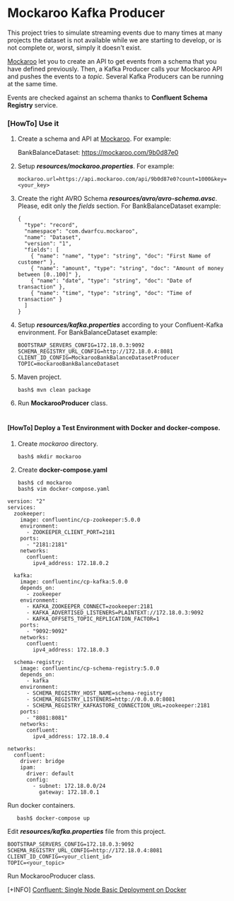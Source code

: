 # Mockaroo Kafka Producer

This project tries to simulate streaming events due to many times at many projects the dataset is not available while we are starting to develop,  or is not complete or, worst, simply it doesn't exist.

[Mockaroo](https://mockaroo.com/) let you to create an API to get events from a schema that you have defined previously. Then, a Kafka Producer calls your Mockaroo API and pushes the events to a *topic*. Several Kafka Producers can be running at the same time.

Events are checked against an schema thanks to **Confluent Schema Registry** service.

### [HowTo] Use it 
 
1. Create a schema and API at [Mockaroo](https://mockaroo.com/). For example:

    BankBalanceDataset: https://mockaroo.com/9b0d87e0

2. Setup ***resources/mockaroo.properties***. For example:
  
       mockaroo.url=https://api.mockaroo.com/api/9b0d87e0?count=1000&key=<your_key>

3. Create the right AVRO Schema ***resources/avro/avro-schema.avsc***. Please, edit only the *fields* section. For BankBalanceDataset example:

       {
         "type": "record",
         "namespace": "com.dwarfcu.mockaroo",
         "name": "Dataset",
         "version": "1",
         "fields": [
           { "name": "name", "type": "string", "doc": "First Name of customer" },
           { "name": "amount", "type": "string", "doc": "Amount of money between [0..100]" },
           { "name": "date", "type": "string", "doc": "Date of transaction" },
           { "name": "time", "type": "string", "doc": "Time of transaction" }
         ]
       }

4. Setup ***resources/kafka.properties*** according to your Confluent-Kafka environment. For BankBalanceDataset example:
 
       BOOTSTRAP_SERVERS_CONFIG=172.18.0.3:9092
       SCHEMA_REGISTRY_URL_CONFIG=http://172.18.0.4:8081
       CLIENT_ID_CONFIG=MockarooBankBalanceDatasetProducer
       TOPIC=mockarooBankBalanceDataset
       
5. Maven project.

       bash$ mvn clean package

6. Run **MockarooProducer** class.

#

#### [HowTo] Deploy a Test Environment with Docker and docker-compose.

1. Create *mockaroo* directory.

       bash$ mkdir mockaroo

2. Create **docker-compose.yaml**

       bash$ cd mockaroo
       bash$ vim docker-compose.yaml

````
version: "2"
services:
  zookeeper:
    image: confluentinc/cp-zookeeper:5.0.0
    environment:
      - ZOOKEEPER_CLIENT_PORT=2181
    ports:
      - "2181:2181"
    networks:
      confluent:
        ipv4_address: 172.18.0.2

  kafka:
    image: confluentinc/cp-kafka:5.0.0
    depends_on:
      - zookeeper
    environment:
      - KAFKA_ZOOKEEPER_CONNECT=zookeeper:2181
      - KAFKA_ADVERTISED_LISTENERS=PLAINTEXT://172.18.0.3:9092
      - KAFKA_OFFSETS_TOPIC_REPLICATION_FACTOR=1
    ports:
      - "9092:9092"
    networks:
      confluent:
        ipv4_address: 172.18.0.3

  schema-registry:
    image: confluentinc/cp-schema-registry:5.0.0
    depends_on:
      - kafka
    environment:
      - SCHEMA_REGISTRY_HOST_NAME=schema-registry
      - SCHEMA_REGISTRY_LISTENERS=http://0.0.0.0:8081
      - SCHEMA_REGISTRY_KAFKASTORE_CONNECTION_URL=zookeeper:2181
    ports:
      - "8081:8081"
    networks:
      confluent:
        ipv4_address: 172.18.0.4

networks:
  confluent:
    driver: bridge
    ipam:
      driver: default
      config:
        - subnet: 172.18.0.0/24
          gateway: 172.18.0.1
````

Run docker containers.

       bash$ docker-compose up

Edit ***resources/kafka.properties*** file from this project.
````
BOOTSTRAP_SERVERS_CONFIG=172.18.0.3:9092
SCHEMA_REGISTRY_URL_CONFIG=http://172.18.0.4:8081
CLIENT_ID_CONFIG=<your_client_id>
TOPIC=<your_topic>
````
Run MockarooProducer class.

[+INFO] [Confluent: Single Node Basic Deployment on Docker](https://docs.confluent.io/current/installation/docker/docs/installation/single-node-client.html)
